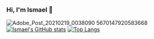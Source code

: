### Hi, I'm Ismael 👋
![Adobe_Post_20210219_0038090 5670147920583668](https://user-images.githubusercontent.com/56114364/108436082-0bbd4880-724b-11eb-918c-31e3c4995a64.png)
[![Ismael's GitHub stats](https://github-readme-stats.vercel.app/api?username=ismaelcamacho)](https://github.com/anuraghazra/github-readme-stats)
[![Top Langs](https://github-readme-stats.vercel.app/api/top-langs/?username=ismaelcamacho&layout=compact)](https://github.com/anuraghazra/github-readme-stats)
